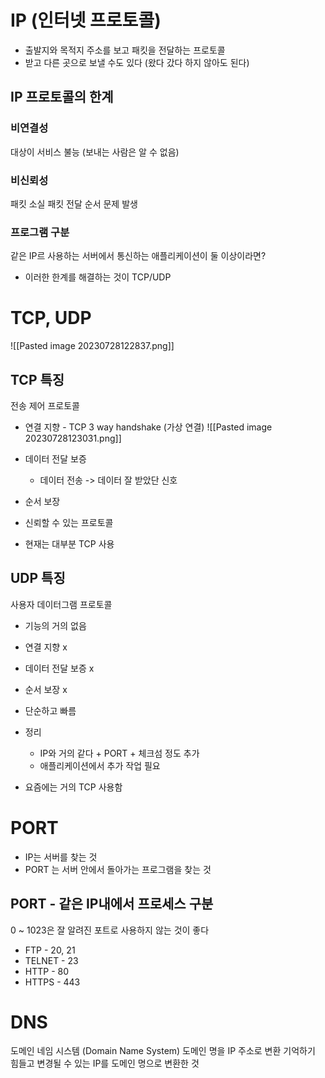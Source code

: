 # IP (인터넷 프로토콜)
- 출발지와 목적지 주소를 보고 패킷을 전달하는 프로토콜 
- 받고 다른 곳으로 보낼 수도 있다 (왔다 갔다 하지 않아도 된다)

## IP 프로토콜의 한계
### 비연결성 
대상이 서비스 불능 (보내는 사람은 알 수 없음)

### 비신뢰성 
패킷 소실 
패킷 전달 순서 문제 발생

### 프로그램 구분 
같은 IP르 사용하는 서버에서 통신하는 애플리케이션이 둘 이상이라면? 

- 이러한 한계를 해결하는 것이 TCP/UDP

# TCP, UDP
![[Pasted image 20230728122837.png]]

## TCP 특징 
전송 제어 프로토콜 
- 연결 지향 - TCP 3 way handshake (가상 연결) 
![[Pasted image 20230728123031.png]]
- 데이터 전달 보증 
	- 데이터 전송 -> 데이터 잘 받았단 신호
- 순서 보장 

- 신뢰할 수 있는 프로토콜 
- 현재는 대부분 TCP 사용 

## UDP 특징 
사용자 데이터그램 프로토콜 

- 기능의 거의 없음 
- 연결 지향 x
- 데이터 전달 보증 x
- 순서 보장 x
- 단순하고 빠름 

- 정리 
	- IP와 거의 같다 + PORT + 체크섬 정도 추가 
	- 애플리케이션에서 추가 작업 필요 

- 요즘에는 거의 TCP 사용함 

# PORT 
- IP는 서버를 찾는 것 
- PORT 는 서버 안에서 돌아가는 프로그램을 찾는 것 

## PORT - 같은 IP내에서 프로세스 구분 

0 ~ 1023은 잘 알려진 포트로 사용하지 않는 것이 좋다 
- FTP - 20, 21
- TELNET - 23
- HTTP - 80
- HTTPS - 443

# DNS
도메인 네임 시스템 (Domain Name System)
도메인 명을 IP 주소로 변환 
기억하기 힘들고 변경될 수 있는 IP를 도메인 명으로 변환한 것 
